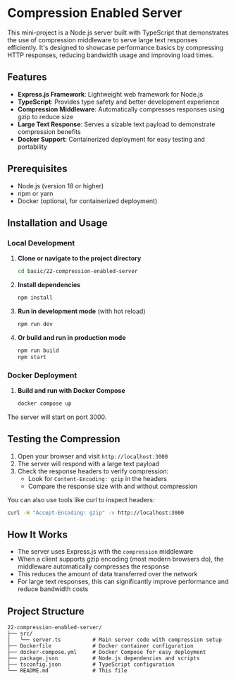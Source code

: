 # Compression Enabled Server

This mini-project is a Node.js server built with TypeScript that demonstrates the use of compression middleware to serve large text responses efficiently. It's designed to showcase performance basics by compressing HTTP responses, reducing bandwidth usage and improving load times.

## Features

- **Express.js Framework**: Lightweight web framework for Node.js
- **TypeScript**: Provides type safety and better development experience
- **Compression Middleware**: Automatically compresses responses using gzip to reduce size
- **Large Text Response**: Serves a sizable text payload to demonstrate compression benefits
- **Docker Support**: Containerized deployment for easy testing and portability

## Prerequisites

- Node.js (version 18 or higher)
- npm or yarn
- Docker (optional, for containerized deployment)

## Installation and Usage

### Local Development

1. **Clone or navigate to the project directory**
   ```bash
   cd basic/22-compression-enabled-server
   ```

2. **Install dependencies**
   ```bash
   npm install
   ```

3. **Run in development mode** (with hot reload)
   ```bash
   npm run dev
   ```

4. **Or build and run in production mode**
   ```bash
   npm run build
   npm start
   ```

### Docker Deployment

1. **Build and run with Docker Compose**
   ```bash
   docker compose up
   ```

The server will start on port 3000.

## Testing the Compression

1. Open your browser and visit `http://localhost:3000`
2. The server will respond with a large text payload
3. Check the response headers to verify compression:
   - Look for `Content-Encoding: gzip` in the headers
   - Compare the response size with and without compression

You can also use tools like curl to inspect headers:
```bash
curl -H "Accept-Encoding: gzip" -v http://localhost:3000
```

## How It Works

- The server uses Express.js with the `compression` middleware
- When a client supports gzip encoding (most modern browsers do), the middleware automatically compresses the response
- This reduces the amount of data transferred over the network
- For large text responses, this can significantly improve performance and reduce bandwidth costs

## Project Structure

```
22-compression-enabled-server/
├── src/
│   └── server.ts          # Main server code with compression setup
├── Dockerfile             # Docker container configuration
├── docker-compose.yml     # Docker Compose for easy deployment
├── package.json           # Node.js dependencies and scripts
├── tsconfig.json          # TypeScript configuration
└── README.md              # This file
```
